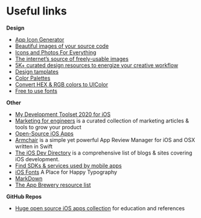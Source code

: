 # Useful links

**Design**  
- [App Icon Generator](https://appicon.co/#image-sets)  
- [Beautiful images of your source code](https://carbon.now.sh)  
- [Icons and Photos For Everything](https://thenounproject.com)  
- [The internet’s source of freely-usable images](https://unsplash.com)  
- [5K+ curated design resources to energize your creative workflow](https://ui8.net)  
- [Design tamplates](https://www.canva.com)  
- [Color Palettes](https://colorhunt.co)  
- [Convert HEX & RGB colors to UIColor](https://www.uicolor.io)
- [Free to use fonts](https://fonts.google.com)

**Other**  
- [My Development Toolset 2020 for iOS](https://duruldalkanat.medium.com/my-development-toolset-2017-for-ios-7c0758e3e5ce)  
- [Marketing for engineers](https://github.com/goabstract/Marketing-for-Engineers) is a curated collection of marketing articles & tools to grow your product  
- [Open-Source iOS Apps](https://github.com/dkhamsing/open-source-ios-apps)  
- [Armchair](https://github.com/UrbanApps/Armchair) is a simple yet powerful App Review Manager for iOS and OSX written in Swift   
- [The iOS Dev Directory](https://iosdevdirectory.com/#youtube-en) is a comprehensive list of blogs & sites covering iOS development.  
- [Find SDKs & services used by mobile apps](https://www.appsight.io/?os=ios)  
- [iOS Fonts](http://iosfonts.com) A Place for Happy Typography  
- [MarkDown](https://www.markdownguide.org)  
- [The App Brewery resource list](https://www.appbrewery.co/p/ios-course-resources/)  

**GitHub Repos**

- [Huge open source iOS apps collection](https://github.com/dkhamsing/open-source-ios-apps) for education and references  